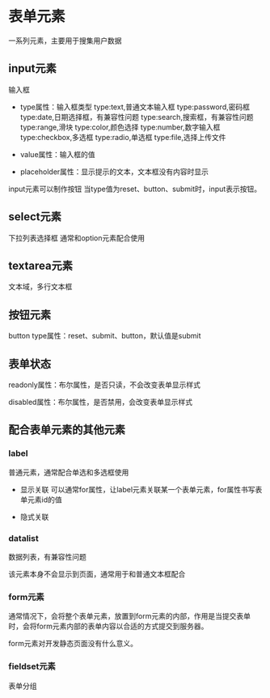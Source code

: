 # 表单元素

一系列元素，主要用于搜集用户数据

## input元素

输入框
- type属性：输入框类型
type:text,普通文本输入框
type:password,密码框
type:date,日期选择框，有兼容性问题
type:search,搜索框，有兼容性问题
type:range,滑块
type:color,颜色选择
type:number,数字输入框
type:checkbox,多选框
type:radio,单选框
type:file,选择上传文件

- value属性：输入框的值
- placeholder属性：显示提示的文本，文本框没有内容时显示

input元素可以制作按钮
当type值为reset、button、submit时，input表示按钮。

## select元素

下拉列表选择框
通常和option元素配合使用

## textarea元素

文本域，多行文本框

## 按钮元素

button
type属性：reset、submit、button，默认值是submit

## 表单状态

readonly属性：布尔属性，是否只读，不会改变表单显示样式

disabled属性：布尔属性，是否禁用，会改变表单显示样式

## 配合表单元素的其他元素

### label
普通元素，通常配合单选和多选框使用

- 显示关联
可以通常for属性，让label元素关联某一个表单元素，for属性书写表单元素id的值

- 隐式关联


### datalist

数据列表，有兼容性问题

该元素本身不会显示到页面，通常用于和普通文本框配合

### form元素

通常情况下，会将整个表单元素，放置到form元素的内部，作用是当提交表单时，会将form元素内部的表单内容以合适的方式提交到服务器。

form元素对开发静态页面没有什么意义。

### fieldset元素

表单分组

